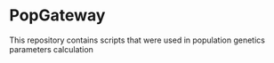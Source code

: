 # PopGateway
This repository contains scripts that were used in population genetics parameters calculation
